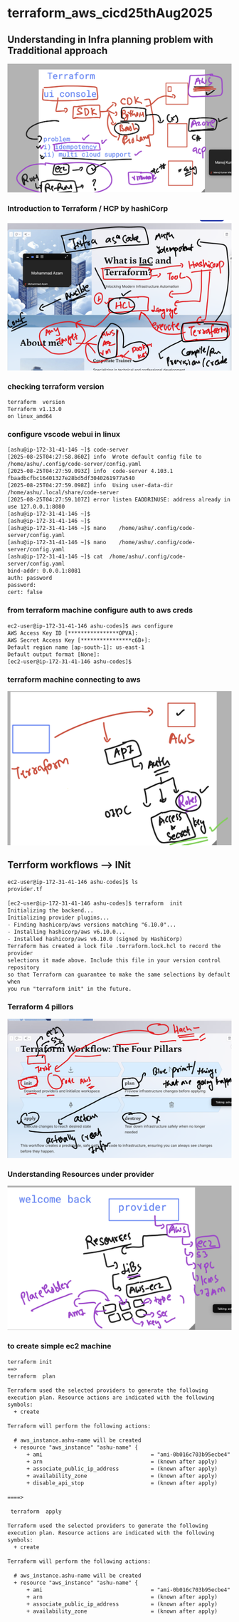# terraform_aws_cicd25thAug2025

## Understanding in Infra planning problem with Tradditional approach 

<img src="prob1.png">


### Introduction to Terraform / HCP  by hashiCorp 

<img src="tf1.png">


### checking terraform version 

```
terraform  version 
Terraform v1.13.0
on linux_amd64

```

### configure vscode webui in linux 


```
[ashu@ip-172-31-41-146 ~]$ code-server 
[2025-08-25T04:27:58.860Z] info  Wrote default config file to /home/ashu/.config/code-server/config.yaml
[2025-08-25T04:27:59.093Z] info  code-server 4.103.1 fbaadbcfbc16401327e28bd5df3040261977a540
[2025-08-25T04:27:59.098Z] info  Using user-data-dir /home/ashu/.local/share/code-server
[2025-08-25T04:27:59.107Z] error listen EADDRINUSE: address already in use 127.0.0.1:8080
[ashu@ip-172-31-41-146 ~]$ 
[ashu@ip-172-31-41-146 ~]$ 
[ashu@ip-172-31-41-146 ~]$ nano    /home/ashu/.config/code-server/config.yaml 
[ashu@ip-172-31-41-146 ~]$ nano    /home/ashu/.config/code-server/config.yaml 
[ashu@ip-172-31-41-146 ~]$ cat  /home/ashu/.config/code-server/config.yaml
bind-addr: 0.0.0.1:8081
auth: password
password: 
cert: false

```

### from terraform machine configure auth to aws creds

```
ec2-user@ip-172-31-41-146 ashu-codes]$ aws configure 
AWS Access Key ID [****************OPVA]: 
AWS Secret Access Key [****************c6B+]: 
Default region name [ap-south-1]: us-east-1
Default output format [None]: 
[ec2-user@ip-172-31-41-146 ashu-codes]$ 

```

### terraform machine connecting to aws 

<img src="aws1.png">

## Terrform workflows --> INit 

```
ec2-user@ip-172-31-41-146 ashu-codes]$ ls
provider.tf

[ec2-user@ip-172-31-41-146 ashu-codes]$ terraform  init 
Initializing the backend...
Initializing provider plugins...
- Finding hashicorp/aws versions matching "6.10.0"...
- Installing hashicorp/aws v6.10.0...
- Installed hashicorp/aws v6.10.0 (signed by HashiCorp)
Terraform has created a lock file .terraform.lock.hcl to record the provider
selections it made above. Include this file in your version control repository
so that Terraform can guarantee to make the same selections by default when
you run "terraform init" in the future.

```

### Terraform 4 pillors

<img src="tf4.png">

### Understanding Resources under provider 

<img src="res1.png">

### to create simple ec2 machine 

```
terraform init 
==>
terraform  plan

Terraform used the selected providers to generate the following execution plan. Resource actions are indicated with the following symbols:
  + create

Terraform will perform the following actions:

  # aws_instance.ashu-name will be created
  + resource "aws_instance" "ashu-name" {
      + ami                                  = "ami-0b016c703b95ecbe4"
      + arn                                  = (known after apply)
      + associate_public_ip_address          = (known after apply)
      + availability_zone                    = (known after apply)
      + disable_api_stop                     = (known after apply)

====>

 terraform  apply 

Terraform used the selected providers to generate the following execution plan. Resource actions are indicated with the following symbols:
  + create

Terraform will perform the following actions:

  # aws_instance.ashu-name will be created
  + resource "aws_instance" "ashu-name" {
      + ami                                  = "ami-0b016c703b95ecbe4"
      + arn                                  = (known after apply)
      + associate_public_ip_address          = (known after apply)
      + availability_zone                    = (known after apply)
```